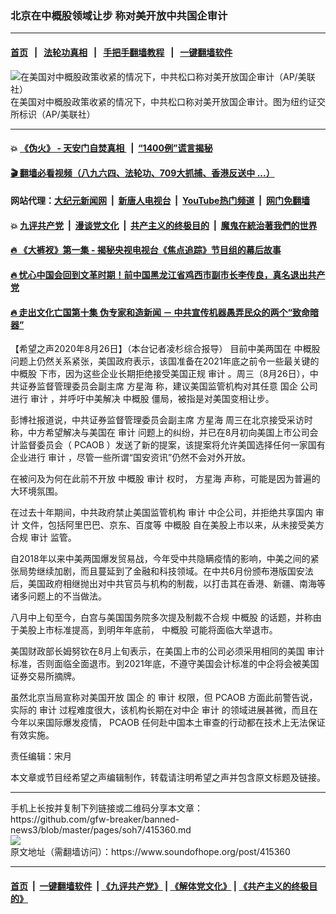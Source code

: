 ### 北京在中概股领域让步 称对美开放中共国企审计 
------------------------

#### [首页](https://github.com/gfw-breaker/banned-news3/blob/master/README.md) &nbsp;&nbsp;|&nbsp;&nbsp; [法轮功真相](https://github.com/begood0513/basic/blob/master/README.md)  &nbsp;&nbsp;|&nbsp;&nbsp; [手把手翻墙教程](https://github.com/gfw-breaker/guides/wiki)  &nbsp;&nbsp;|&nbsp;&nbsp; [一键翻墙软件](https://github.com/gfw-breaker/nogfw/blob/master/README.md)  



<div><img alt="在美国对中概股政策收紧的情况下，中共松口称对美开放国企审计（AP/美联社）" src="https://img.soundofhope.org/2020-06/800-1591835804590.jpeg"/>
<br/><figcaption class="caption">
 在美国对中概股政策收紧的情况下，中共松口称对美开放国企审计。图为纽约证交所标识（AP/美联社）
</figcaption></div><hr/>

#### 💥 [《伪火》 - 天安门自焚真相 ](http://141.164.51.119:10000/videos/blog/weihuo.html)&nbsp; |&nbsp; [“1400例”谎言揭秘  ](http://141.164.51.119:10000/videos/blog/jiexi1400.html)

#### [ 🎬  翻墙必看视频（八九六四、法轮功、709大抓捕、香港反送中 ...）](https://github.com/gfw-breaker/links/blob/master/banned.md)

#### 网站代理：[大纪元新闻网](http://167.172.10.89:10080/gb/) &nbsp;|&nbsp; [新唐人电视台](http://167.172.10.89:8808/gb/)  &nbsp;|&nbsp; [YouTube热门频道](http://158.247.203.241/youtube.html) &nbsp;|&nbsp; [网门免翻墙](http://158.247.203.241:11000/show.aspx?name=ogHome)

#### 💥 [九评共产党](http://141.164.51.119:10000/videos/res/jiuping/)&nbsp; |&nbsp; [漫谈党文化](http://141.164.51.119:10000/videos/res/mtdwh/)&nbsp; |&nbsp; [共产主义的终极目的](http://141.164.51.119:10000/videos/res/zjmd/)&nbsp; |&nbsp; [魔鬼在統治著我們的世界](http://141.164.51.119:10000/videos/res/TheSpecter/)  

#### [ 🔥  《大裤衩》第一集 - 揭秘央视电视台《焦点追踪》节目组的幕后故事](http://141.164.51.119:10000/videos/news/../res/big-shorts/index.html)

#### [ 🔥  忧心中国会回到文革时期！前中国黑龙江省鸡西市副市长李传良，真名退出共产党](http://141.164.51.119:10000/videos/news/quit01.html)

#### [ 🔥  走出文化亡国第十集 伪专家和造新闻 － 中共宣传机器愚弄民众的两个“致命暗器”](http://141.164.51.119:10000/videos/news/../res/zcwhwg/index.html)

<div><div class="Content__Wrapper sc-1bvya0-0 grZQxZ">
 <p class="meta-top">
  <span class="meta">
   【希望之声2020年8月26日】（本台记者凌杉综合报导）
  </span>
  目前中美两国在
  <ok href="/term/140952">
   中概股
  </ok>
  问题上仍然关系紧张，美国政府表示，该国准备在2021年底之前令一些最关键的
  <ok href="/term/140952">
   中概股
  </ok>
  下市，因为这些企业长期拒绝接受美国正规
  <ok href="/term/289210">
   审计
  </ok>
  。周三（8月26日），中共证券监督管理委员会副主席
  <ok href="/term/129099">
   方星海
  </ok>
  称，建议美国监管机构对其任意
  <ok href="/term/1165">
   国企
  </ok>
  公司进行
  <ok href="/term/289210">
   审计
  </ok>
  ，并呼吁中美解决
  <ok href="/term/140952">
   中概股
  </ok>
  僵局，被指是对美国变相让步。
 </p>
 <p>
  彭博社报道说，中共证券监督管理委员会副主席
  <ok href="/term/129099">
   方星海
  </ok>
  周三在北京接受采访时称，中方希望解决与美国在
  <ok href="/term/289210">
   审计
  </ok>
  问题上的纠纷，并已在8月初向美国上市公司会计监督委员会（
  <ok href="/term/270712">
   PCAOB
  </ok>
  ）发送了新的提案，该提案将允许美国选择任何一家国有企业进行
  <ok href="/term/289210">
   审计
  </ok>
  ，尽管一些所谓“国安资讯”仍然不会对外开放。
 </p>
 <div class="AD_Embed__Wrap-sc-1xslmin-0 igMuqX module desktop">
  <div>
  </div>
 </div>
 <p>
  在被问及为何在此前不开放
  <ok href="/term/140952">
   中概股
  </ok>
  <ok href="/term/289210">
   审计
  </ok>
  权时，
  <ok href="/term/129099">
   方星海
  </ok>
  声称，可能是因为普遍的大环境氛围。
 </p>
 <p>
  在过去十年期间，中共政府禁止美国监管机构
  <ok href="/term/289210">
   审计
  </ok>
  中企公司，并拒绝共享国内
  <ok href="/term/289210">
   审计
  </ok>
  文件，包括阿里巴巴、京东、百度等
  <ok href="/term/140952">
   中概股
  </ok>
  自在美股上市以来，从未接受美方合规
  <ok href="/term/289210">
   审计
  </ok>
  监管。
 </p>
 <p>
  自2018年以来中美两国爆发贸易战，今年受中共隐瞒疫情的影响，中美之间的紧张局势继续加剧，而且蔓延到了金融和科技领域。在中共6月份颁布港版国安法后，美国政府相继抛出对中共官员与机构的制裁，以打击其在香港、新疆、南海等诸多问题上的不当做法。
 </p>
 <p>
  八月中上旬至今，白宫与美国国务院多次提及制裁不合规
  <ok href="/term/140952">
   中概股
  </ok>
  的话题，并称由于美股上市标准提高，到明年年底前，
  <ok href="/term/140952">
   中概股
  </ok>
  可能将面临大举退市。
 </p>
 <p>
  美国财政部长姆努钦在8月上旬表示，在美国上市的公司必须采用相同的美国
  <ok href="/term/289210">
   审计
  </ok>
  标准，否则面临全面退市。到2021年底，不遵守美国会计标准的中企将会被美国证券交易所摘牌。
 </p>
 <p>
  虽然北京当局宣称对美国开放
  <ok href="/term/1165">
   国企
  </ok>
  的
  <ok href="/term/289210">
   审计
  </ok>
  权限，但
  <ok href="/term/270712">
   PCAOB
  </ok>
  方面此前警告说，实际的
  <ok href="/term/289210">
   审计
  </ok>
  过程难度很大，该机构长期在对中企
  <ok href="/term/289210">
   审计
  </ok>
  的领域进展甚微，而且在今年以来国际爆发疫情，
  <ok href="/term/270712">
   PCAOB
  </ok>
  任何赴中国本土审查的行动都在技术上无法保证有效实施。
 </p>
 <p class="meta-btm">
  责任编辑：宋月
 </p>
 <p class="meta-btm">
  本文章或节目经希望之声编辑制作，转载请注明希望之声并包含原文标题及链接。
 </p>
</div>
</div>
<hr/>
手机上长按并复制下列链接或二维码分享本文章：<br/>
https://github.com/gfw-breaker/banned-news3/blob/master/pages/soh7/415360.md <br/>
<a href='https://github.com/gfw-breaker/banned-news3/blob/master/pages/soh7/415360.md'><img src='https://github.com/gfw-breaker/banned-news3/blob/master/pages/soh7/415360.md.png'/></a> <br/>
原文地址（需翻墙访问）：https://www.soundofhope.org/post/415360


------------------------
#### [首页](https://github.com/gfw-breaker/banned-news3/blob/master/README.md) &nbsp;|&nbsp; [一键翻墙软件](https://github.com/gfw-breaker/nogfw/blob/master/README.md) &nbsp;| [《九评共产党》](https://github.com/gfw-breaker/9ping.md/blob/master/README.md#九评之一评共产党是什么) | [《解体党文化》](https://github.com/gfw-breaker/jtdwh.md/blob/master/README.md) | [《共产主义的终极目的》](https://github.com/gfw-breaker/gczydzjmd.md/blob/master/README.md)


<img src='http://gfw-breaker.win/banned-news3/pages/soh7/415360.md' width='0px' height='0px'/>
